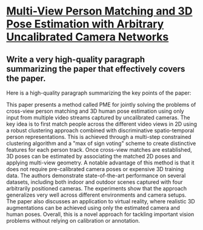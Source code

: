 # [Multi-View Person Matching and 3D Pose Estimation with Arbitrary   Uncalibrated Camera Networks](https://arxiv.org/abs/2312.01561)

## Write a very high-quality paragraph summarizing the paper that effectively covers the paper.

 Here is a high-quality paragraph summarizing the key points of the paper:

This paper presents a method called PME for jointly solving the problems of cross-view person matching and 3D human pose estimation using only input from multiple video streams captured by uncalibrated cameras. The key idea is to first match people across the different video views in 2D using a robust clustering approach combined with discriminative spatio-temporal person representations. This is achieved through a multi-step constrained clustering algorithm and a "max of sign voting" scheme to create distinctive features for each person track. Once cross-view matches are established, 3D poses can be estimated by associating the matched 2D poses and applying multi-view geometry. A notable advantage of this method is that it does not require pre-calibrated camera poses or expensive 3D training data. The authors demonstrate state-of-the-art performance on several datasets, including both indoor and outdoor scenes captured with four arbitrarily positioned cameras. The experiments show that the approach generalizes very well across different environments and camera setups. The paper also discusses an application to virtual reality, where realistic 3D augmentations can be achieved using only the estimated camera and human poses. Overall, this is a novel approach for tackling important vision problems without relying on calibration or annotation.
